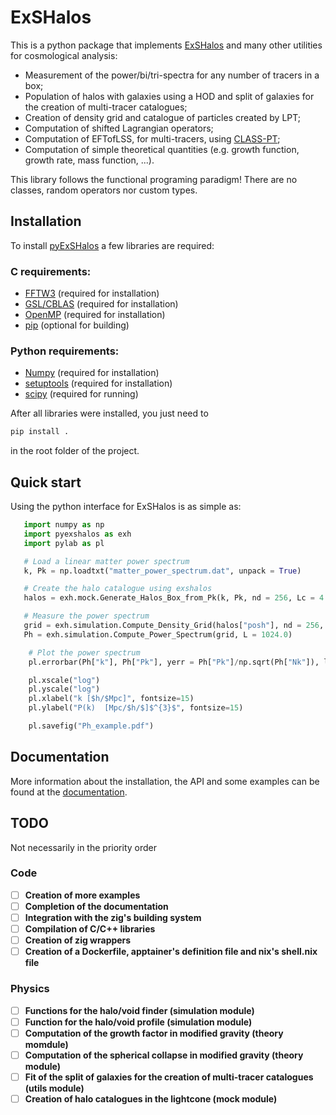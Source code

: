 # ExSHalos

This is a python package that implements [ExSHalos](https://arxiv.org/abs/1906.06630) and many other utilities for cosmological analysis:
- Measurement of the power/bi/tri-spectra for any number of tracers in a box;
- Population of halos with galaxies using a HOD and split of galaxies for the creation of multi-tracer catalogues;
- Creation of density grid and catalogue of particles created by LPT;
- Computation of shifted Lagrangian operators;
- Computation of EFTofLSS, for multi-tracers, using [CLASS-PT](https://github.com/Michalychforever/CLASS-PT);
- Computation of simple theoretical quantities (e.g. growth function, growth rate, mass function, ...).

This library follows the functional programing paradigm! There are no classes, random operators nor custom types.

## Installation 

To install [pyExSHalos](https://github.com/Voivodic/ExSHalos) a few libraries are required:

### C requirements:
- [FFTW3](https://www.fftw.org/) (required for installation)
- [GSL/CBLAS](https://www.gnu.org/software/gsl/) (required for installation)
- [OpenMP](https://www.openmp.org/) (required for installation)
- [pip](https://pypi.org/project/pip/) (optional for building)

### Python requirements:
- [Numpy](https://numpy.org/) (required for installation)
- [setuptools](https://setuptools.pypa.io/en/latest/) (required for installation)
- [scipy](https://scipy.org/) (required for running)

After all libraries were installed, you just need to
```bash
pip install .
```
in the root folder of the project.

## Quick start

Using the python interface for ExSHalos is as simple as:

```python
   import numpy as np
   import pyexshalos as exh
   import pylab as pl

   # Load a linear matter power spectrum
   k, Pk = np.loadtxt("matter_power_spectrum.dat", unpack = True)

   # Create the halo catalogue using exshalos
   halos = exh.mock.Generate_Halos_Box_from_Pk(k, Pk, nd = 256, Lc = 4.0, Om0 = 0.31)

   # Measure the power spectrum
   grid = exh.simulation.Compute_Density_Grid(halos["posh"], nd = 256, L = 1024.0)
   Ph = exh.simulation.Compute_Power_Spectrum(grid, L = 1024.0)

    # Plot the power spectrum
    pl.errorbar(Ph["k"], Ph["Pk"], yerr = Ph["Pk"]/np.sqrt(Ph["Nk"]), lw = 3)

    pl.xscale("log")
    pl.yscale("log")
    pl.xlabel("k [$h/$Mpc]", fontsize=15)
    pl.ylabel("P(k)  [Mpc/$h/$]$^{3}$", fontsize=15)

    pl.savefig("Ph_example.pdf")
```

## Documentation

More information about the installation, the API and some examples can be found at the [documentation](https://voivodic.github.io/ExSHalos/).

## TODO
Not necessarily in the priority order

### Code

- [ ] **Creation of more examples**
- [ ] **Completion of the documentation**
- [ ] **Integration with the zig's building system**
- [ ] **Compilation of C/C++ libraries**
- [ ] **Creation of zig wrappers**
- [ ] **Creation of a Dockerfile, apptainer's definition file and nix's shell.nix file**

### Physics

- [ ] **Functions for the halo/void finder (simulation module)**
- [ ] **Function for the halo/void profile (simulation module)**
- [ ] **Computation of the growth factor in modified gravity (theory momdule)**
- [ ] **Computation of the spherical collapse in modified gravity (theory module)**
- [ ] **Fit of the split of galaxies for the creation of multi-tracer catalogues (utils module)**
- [ ] **Creation of halo catalogues in the lightcone (mock module)**
